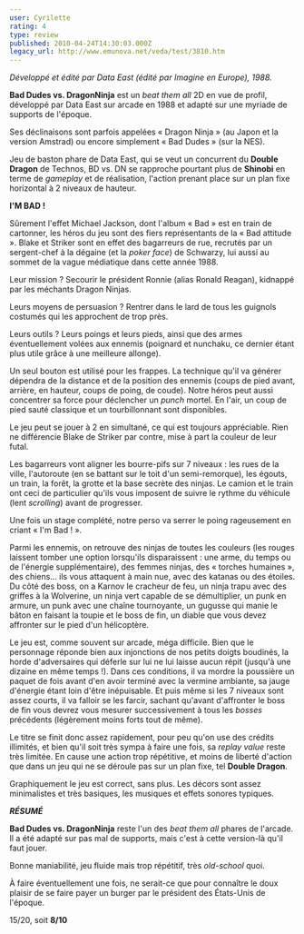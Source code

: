 ```yaml
---
user: Cyrilette
rating: 4
type: review
published: 2010-04-24T14:30:03.000Z
legacy_url: http://www.emunova.net/veda/test/3810.htm
---
```

_Développé et édité par Data East (édité par Imagine en Europe), 1988\._   

  

**Bad Dudes vs. DragonNinja** est un _beat them all_ 2D en vue de profil, développé par Data East sur arcade en 1988 et adapté sur une myriade de supports de l'époque.  

Ses déclinaisons sont parfois appelées « Dragon Ninja » (au Japon et la version Amstrad) ou encore simplement « Bad Dudes » (sur la NES).  

  

Jeu de baston phare de Data East, qui se veut un concurrent du **Double Dragon** de Technos, BD vs. DN se rapproche pourtant plus de **Shinobi** en terme de _gameplay_ et de réalisation, l'action prenant place sur un plan fixe horizontal à 2 niveaux de hauteur.  

  

**I'M BAD !**  

Sûrement l'effet Michael Jackson, dont l'album « Bad » est en train de cartonner, les héros du jeu sont des fiers représentants de la « Bad attitude ». Blake et Striker sont en effet des bagarreurs de rue, recrutés par un sergent-chef à la dégaine (et la _poker face_) de Schwarzy, lui aussi au sommet de la vague médiatique dans cette année 1988\.  

Leur mission ? Secourir le président Ronnie (alias Ronald Reagan), kidnappé par les méchants Dragon Ninjas.  

Leurs moyens de persuasion ? Rentrer dans le lard de tous les guignols costumés qui les approchent de trop près.  

Leurs outils ? Leurs poings et leurs pieds, ainsi que des armes éventuellement volées aux ennemis (poignard et nunchaku, ce dernier étant plus utile grâce à une meilleure allonge).  

Un seul bouton est utilisé pour les frappes. La technique qu'il va générer dépendra de la distance et de la position des ennemis (coups de pied avant, arrière, en hauteur, coups de poing, de coude). Notre héros peut aussi concentrer sa force pour déclencher un _punch_ mortel. En l'air, un coup de pied sauté classique et un tourbillonnant sont disponibles.  

  

Le jeu peut se jouer à 2 en simultané, ce qui est toujours appréciable. Rien ne différencie Blake de Striker par contre, mise à part la couleur de leur futal.  

  

Les bagarreurs vont aligner les bourre-pifs sur 7 niveaux : les rues de la ville, l'autoroute (en se battant sur le toit d'un semi-remorque), les égouts, un train, la forêt, la grotte et la base secrète des ninjas. Le camion et le train ont ceci de particulier qu'ils vous imposent de suivre le rythme du véhicule (lent _scrolling_) avant de progresser.  

Une fois un stage complété, notre perso va serrer le poing rageusement en criant « I'm Bad ! ».  

  

Parmi les ennemis, on retrouve des ninjas de toutes les couleurs (les rouges laissent tomber une option lorsqu'ils disparaissent : une arme, du temps ou de l'énergie supplémentaire), des femmes ninjas, des « torches humaines », des chiens... ils vous attaquent à main nue, avec des katanas ou des étoiles. Du côté des boss, on a Karnov le cracheur de feu, un ninja trapu avec des griffes à la Wolverine, un ninja vert capable de se démultiplier, un punk en armure, un punk avec une chaîne tournoyante, un gugusse qui manie le bâton en faisant la toupie et le boss de fin, un diable que vous devez affronter sur le pied d'un hélicoptère.  

  

Le jeu est, comme souvent sur arcade, méga difficile. Bien que le personnage réponde bien aux injonctions de nos petits doigts boudinés, la horde d'adversaires qui déferle sur lui ne lui laisse aucun répit (jusqu'à une dizaine en même temps !). Dans ces conditions, il va mordre la poussière un paquet de fois avant d'en avoir terminé avec la vermine ambiante, sa jauge d'énergie étant loin d'être inépuisable. Et puis même si les 7 niveaux sont assez courts, il va falloir se les farcir, sachant qu'avant d'affronter le boss de fin vous devrez vous mesurer successivement à tous les _bosses_ précédents (légèrement moins forts tout de même).  

  

Le titre se finit donc assez rapidement, pour peu qu'on use des crédits illimités, et bien qu'il soit très sympa à faire une fois, sa _replay value_ reste très limitée. En cause une action trop répétitive, et moins de liberté d'action que dans un jeu qui ne se déroule pas sur un plan fixe, tel **Double Dragon**.  

  

Graphiquement le jeu est correct, sans plus. Les décors sont assez minimalistes et très basiques, les musiques et effets sonores typiques.  

  

_**RÉSUMÉ**_  

**Bad Dudes vs. DragonNinja** reste l'un des _beat them all_ phares de l'arcade. Il a été adapté sur pas mal de supports, mais c'est à cette version-là qu'il faut jouer.  

Bonne maniabilité, jeu fluide mais trop répétitif, très _old-school_ quoi.  

À faire éventuellement une fois, ne serait-ce que pour connaître le doux plaisir de se faire payer un burger par le président des États-Unis de l'époque.  

  

15/20, soit **8/10**